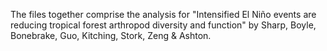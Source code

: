 The files together comprise the analysis for "Intensified El Niño events are reducing tropical forest arthropod diversity and function" by Sharp, Boyle, Bonebrake, Guo, Kitching, Stork, Zeng & Ashton.
